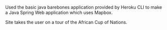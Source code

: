 Used the basic java barebones application provided by Heroku CLI to make a Java Spring Web application which uses Mapbox.

Site takes the user on a tour of  the African Cup of Nations.
